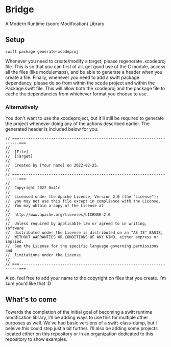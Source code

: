 # Bridge

A Modern Runtime (soon: Modification) Library

## Setup


```
swift package generate-xcodeproj
```

Whenever you need to create/modify a target, please regenerate .xcodeproj file. This is so that you can first of all, get good use of the C module,
access all the files (like modulemaps), and be able to generate a header when you create a file. Finally, whenever you need to add a swift package dependancy,
please do so from within the xcode project and within the Package.swift file. This will allow both the xcodeproj and the package file to cache the dependancies
from whichever format you choose to use.

### Alternatively

You don't want to use the xcodeproject, but it'll still be required to generate the project whenever doing any of the actions described
earlier. The generated header is included below for you:

```
// ===----------------------------------------------------------------------===
//
//  [File]
//  [Target]
//
//  Created by [Your name] on 2022-02-25.
//
// ===----------------------------------------------------------------------===
//
//  Copyright 2022 0x41c
//
//  Licensed under the Apache License, Version 2.0 (the "License");
//  you may not use this file except in compliance with the License.
//  You may obtain a copy of the License at
//
//  http://www.apache.org/licenses/LICENSE-2.0
//
//  Unless required by applicable law or agreed to in writing, software
//  distributed under the License is distributed on an "AS IS" BASIS,
//  WITHOUT WARRANTIES OR CONDITIONS OF ANY KIND, either express or implied.
//  See the License for the specific language governing permissions and
//  limitations under the License.
//
// ===----------------------------------------------------------------------===
```

Also, feel free to add your name to the copyright on files that you create. I'm sure you'd like that :D


## What's to come

Towards the completion of the initial goal of becoming a swift runtime modification library, I'll be adding ways to use
this for multiple other purposes as well. We've had basic versions of a swift-class-dump, but I beleive this could step
just a bit further. I'll also be adding some projects located either on this repository or in an organization dedicated
to this repository to show examples.
